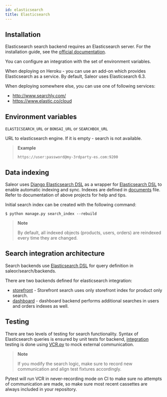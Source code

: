 ```yaml
---
id: elasticsearch
title: Elasticsearch
---
```


## Installation

Elasticsearch search backend requires an Elasticsearch server. 
For the installation guide, see the [official documentation](https://www.elastic.co/guide/en/elasticsearch/reference/current/index.html).

You can configure an integration with the set of environment variables. 

When deploying on Heroku - you can use an add-on which provides Elasticsearch as a service. By default, Saleor uses Elasticsearch 6.3.

When deploying somewhere else, you can use one of following services:

* http://www.searchly.com/
* https://www.elastic.co/cloud


## Environment variables

`ELASTICSEARCH_URL` or `BONSAI_URL` or `SEARCHBOX_URL`

URL to elasticsearch engine. If it is empty - search is not available.

> **Example** 
>
>`https://user:password@my-3rdparty-es.com:9200`


## Data indexing

Saleor uses [Django Elasticsearch DSL](https://github.com/sabricot/django-elasticsearch-dsl) as a wrapper for [Elasticsearch DSL](https://github.com/elastic/elasticsearch-dsl-py) to enable automatic indexing and sync. 
Indexes are defined in [documents](https://github.com/saleor/saleor/search/documents.py) file. 
Refer to documentation of above projects for help and tips.

Initial search index can be created with the following command:

```console
$ python manage.py search_index --rebuild
```

> **Note**
>
> By default, all indexed objects (products, users, orders) are reindexed every time they are changed.


## Search integration architecture

Search backends use [Elasticsearch DSL](https://github.com/elastic/elasticsearch-dsl-py) for query definition in saleor/search/backends.

There are two backends defined for elasticsearch integration: 
* [storefront](https://github.com/mirumee/saleor/blob/master/saleor/search/backends/elasticsearch_storefront.py) - Storefront search uses only storefront index for product only search.
* [dashboard](https://github.com/mirumee/saleor/blob/master/saleor/search/backends/elasticsearch_dashboard.py) - dashboard backend performs additional searches in users and orders indexes as well.


## Testing

There are two levels of testing for search functionality. 
Syntax of Elasticsearch queries is ensured by unit tests for backend, [integration](https://github.com/saleor/saleor/tests/test_search.py) testing is done using [VCR.py](https://github.com/kevin1024/vcrpy) to mock external communication. 

> **Note**
>
> If you modify the search logic, make sure to record new communication and align test fixtures accordingly.

 Pytest will run VCR in never-recording mode on CI to make sure no attempts of communication are made, so make sure most recent cassettes are always included in your repository.
